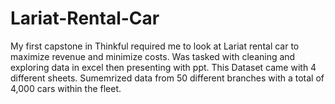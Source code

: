 # Lariat-Rental-Car
My first capstone in Thinkful required me to look at Lariat rental car to maximize revenue and minimize costs. Was tasked with cleaning and exploring data in 
excel then presenting with ppt. This Dataset came with 4 different sheets. Sumemrized data from 50 different branches with a total of 4,000 cars within the 
fleet. 
